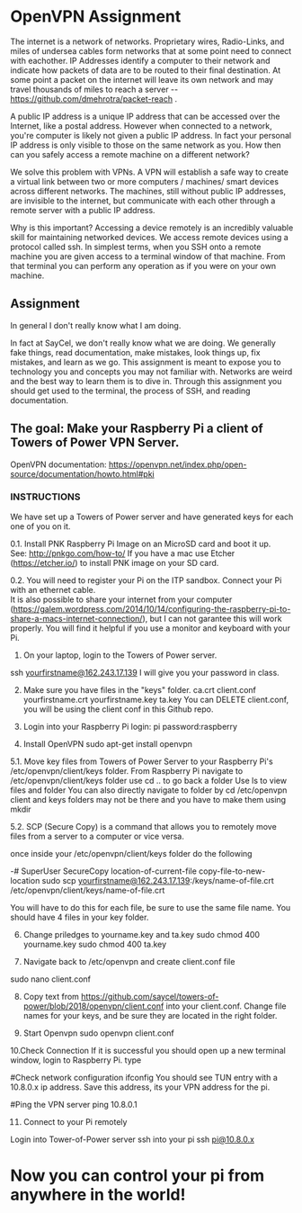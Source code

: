 # OpenVPN Assignment
The internet is a network of networks.  Proprietary wires, Radio-Links, and miles of undersea cables form networks that at some point need to connect with eachother.  IP Addresses identify a computer to their network and indicate how packets of data are to be routed to their final destination.  At some point a packet on the internet will leave its own network and may travel thousands of miles to reach a server -- https://github.com/dmehrotra/packet-reach .   

A public IP address is a unique IP address that can be accessed over the Internet, like a postal address. However when connected to a network, you're computer is likely not given a public IP address.  In fact your personal IP address is only visible to those on the same network as you.  How then can you safely access a remote machine on a different network?  

We solve this problem with VPNs. A VPN will establish a safe way to create a virtual link between two or more computers / machines/ smart devices across different networks. The machines, still without public IP addresses, are invisible to the internet, but communicate with each other through a remote server with a public IP address.  

Why is this important? Accessing a device remotely is an incredibly valuable skill for maintaining networked devices.  We access remote devices using a protocol called ssh. In simplest terms, when you SSH onto a remote machine you are given access to a terminal window of that machine.  From that terminal you can perform any operation as if you were on your own machine.  

## Assignment

In general I don't really know what I am doing. 

In fact at SayCel, we don't really know what we are doing. 
We generally fake things, read documentation, make mistakes, look things up, fix mistakes, and learn as we go. This assignment is meant to expose you to technology you and concepts you may not familiar with. Networks are weird and the best way to learn them is to dive in.  Through this assignment you should get used to the terminal, the process of SSH, and reading documentation. 

## The goal:  Make your Raspberry Pi a client of Towers of Power VPN Server.  
OpenVPN documentation: https://openvpn.net/index.php/open-source/documentation/howto.html#pki

### INSTRUCTIONS
We have set up a Towers of Power server and have generated keys for each one of you on it. 

0.1. Install PNK Raspberry Pi Image on an MicroSD card and boot it up.  
See: http://pnkgo.com/how-to/
If you have a mac use Etcher (https://etcher.io/) to install PNK image on your SD card. 
   
0.2. You will need to register your Pi on the ITP sandbox. Connect your Pi with an ethernet cable.  
It is also possible to share your internet from your computer (https://galem.wordpress.com/2014/10/14/configuring-the-raspberry-pi-to-share-a-macs-internet-connection/), but I can not garantee this will work properly.  You will find it helpful if you use a monitor and keyboard with your Pi.  
   
1. On your laptop, login to the Towers of Power server.

ssh yourfirstname@162.243.17.139
   I will give you your password in class. 
 
2. Make sure you have files in the "keys" folder.
ca.crt  client.conf  yourfirstname.crt  yourfirstname.key  ta.key
You can DELETE client.conf, you will be using the client conf in this Github repo.  

3. Login into your Raspberry Pi
login: pi  password:raspberry

4. Install OpenVPN
sudo apt-get install openvpn

5.1. Move key files from Towers of Power Server to your Raspberry Pi's /etc/openvpn/client/keys folder.
From Raspberry Pi navigate to /etc/openvpn/client/keys folder
use cd .. to go back a folder
Use ls to view files and folder
You can also directly navigate to folder by
cd /etc/openvpn
client and keys folders may not be there and you have to make them using 
mkdir

5.2. SCP (Secure Copy) is a command that allows you to remotely move files from a server to a computer or vice versa.

once inside your /etc/openvpn/client/keys folder do the following

-# SuperUser SecureCopy location-of-current-file copy-file-to-new-location
sudo scp yourfirstname@162.243.17.139:/keys/name-of-file.crt /etc/openvpn/client/keys/name-of-file.crt

You will have to do this for each file, be sure to use the same file name.  You should have 4 files in your key folder.  

6. Change priledges to yourname.key and ta.key
sudo chmod 400 yourname.key
sudo chmod 400 ta.key

7. Navigate back to /etc/openvpn and create client.conf file 

sudo nano client.conf

8. Copy text from https://github.com/saycel/towers-of-power/blob/2018/openvpn/client.conf into your client.conf.
Change file names for your keys, and be sure they are located in the right folder. 

9. Start Openvpn
sudo openvpn client.conf

10.Check Connection
If it is successful you should open up a new terminal window, login to Raspberry Pi.
type

#Check network configuration
ifconfig
You should see TUN entry with a 10.8.0.x ip address.
Save this address, its your VPN address for the pi. 

#Ping the VPN server
ping 10.8.0.1 

11. Connect to your Pi remotely

Login into Tower-of-Power server
ssh into your pi
ssh pi@10.8.0.x

# Now you can control your pi from anywhere in the world!

